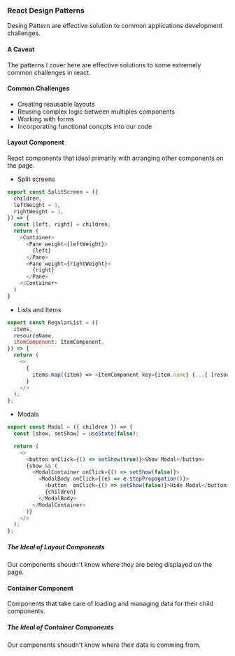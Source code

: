 ### React Design Patterns
Desing Pattern are effective solution to common applications development challenges.

#### A Caveat
The patterns I cover here are effective solutions to some extremely common challenges in react.

#### Common Challenges
* Creating reausable layouts
* Reusing complex logic between multiples components
* Working with forms
* Incorporating functional concpts into our code

#### Layout Component
React components that ideal primarily with arranging other components on the page.
* Split screens
```js
export const SplitScreen = ({
  children,
  leftWeight = 1,
  rightWeight = 1,
}) => {
  const [left, right] = children;
  return (
    <Container>
      <Pane weight={leftWeight}>
        {left}
      </Pane>
      <Pane weight={rightWeight}>
        {right}
      </Pane>
    </Container>
  )
}
```
* Lists and Items
```js
export const RegularList = ({
  items,
  resourceName,
  itemComponent: ItemComponent,
}) => {
  return (
    <>
      {
        items.map((item) => <ItemComponent key={item.name} {...{ [resourceName]: item }} />)
      }
    </>
  );
};
```
* Modals
```js
export const Modal = ({ children }) => {
  const [show, setShow] = useState(false);

  return (
    <>
      <button onClick={() => setShow(true)}>Show Modal</button>
      {show && (
        <ModalContainer onClick={() => setShow(false)}>
          <ModalBody onClick={(e) => e.stopPropagation()}>
            <button  onClick={() => setShow(false)}>Hide Modal</button>
            {children}
          </ModalBody>
        </ModalContainer>
      )}
    </>
  );
};
```

##### The Ideal of Layout Components
Our components shoudn't know where they are being displayed on the page.

#### Container Component
Components that take care of loading and managing data for their child components.

##### The Ideal of Container Components
Our components shoudn't know where their data is comming from.

